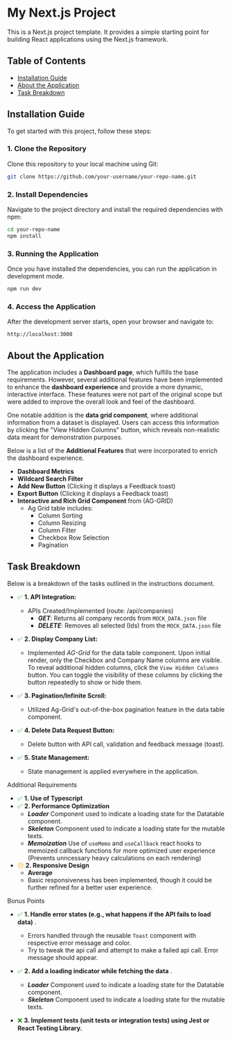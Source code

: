 # My Next.js Project

This is a Next.js project template. It provides a simple starting point for building React applications using the Next.js framework.

## Table of Contents

- [Installation Guide](#installation-guide)
- [About the Application](#about-the-application)
- [Task Breakdown](#task-breakdown)

## Installation Guide

To get started with this project, follow these steps:

### 1. Clone the Repository

Clone this repository to your local machine using Git:

```bash
git clone https://github.com/your-username/your-repo-name.git
```

### 2. Install Dependencies

Navigate to the project directory and install the required dependencies with npm:

```bash
cd your-repo-name
npm install
```

### 3. Running the Application

Once you have installed the dependencies, you can run the application in development mode.

```bash
npm run dev
```

### 4. Access the Application

After the development server starts, open your browser and navigate to:

```arduino
http://localhost:3000
```

## About the Application

The application includes a **Dashboard page**, which fulfills the base requirements. However, several additional features have been implemented to enhance the **dashboard experience** and provide a more dynamic, interactive interface. These features were not part of the original scope but were added to improve the overall look and feel of the dashboard.

One notable addition is the **data grid component**, where additional information from a dataset is displayed. Users can access this information by clicking the "View Hidden Columns" button, which reveals non-realistic data meant for demonstration purposes.

Below is a list of the **Additional Features** that were incorporated to enrich the dashboard experience.

- **Dashboard Metrics**
- **Wildcard Search Filter**
- **Add New Button** (Clicking it displays a Feedback toast)
- **Export Button** (Clicking it displays a Feedback toast)
- **Interactive and Rich Grid Component** from (AG-GRID)
  - Ag Grid table includes:
    - Column Sorting
    - Column Resizing
    - Column Filter
    - Checkbox Row Selection
    - Pagination

## Task Breakdown

Below is a breakdown of the tasks outlined in the instructions document.

- <span style="color: green;">✅</span> **1. API Integration:**

  - APIs Created/Implemented (route: /api/companies)
    - **_GET_**: Returns all company records from `MOCK_DATA.json` file
    - **_DELETE_**: Removes all selected (Ids) from the `MOCK_DATA.json` file

- <span style="color: green;">✅</span> **2. Display Company List:**

  - Implemented _AG-Grid_ for the data table component. Upon initial render, only the Checkbox and Company Name columns are visible. To reveal additional hidden columns, click the `View Hidden Columns` button. You can toggle the visibility of these columns by clicking the button repeatedly to show or hide them.

- <span style="color: green;">✅</span> **3. Pagination/Infinite Scroll:**

  - Utilized Ag-Grid's out-of-the-box pagination feature in the data table component.

- <span style="color: green;">✅</span> **4. Delete Data Request Button:**

  - Delete button with API call, validation and feedback message (toast).

- <span style="color: green;">✅</span> **5. State Management:**

  - State management is applied everywhere in the application.

Additional Requirements

- <span style="color: green;">✅</span> **1. Use of Typescript**
- <span style="color: green;">✅</span> **2. Performance Optimization**
  - **_Loader_** Component used to indicate a loading state for the Datatable component.
  - **_Skeleton_** Component used to indicate a loading state for the mutable texts.
  - **_Memoization_** Use of `useMemo` and `useCallback` react hooks to memoized callback functions for more optimized user experience (Prevents unncessary heavy calculations on each rendering)
- <span style="color: orange;">😐</span> **2. Responsive Design**
  - **Average**
  - Basic responsiveness has been implemented, though it could be further refined for a better user experience.

Bonus Points

- <span style="color: green;">✅</span> **1. Handle error states (e.g., what happens if the API fails to load data)** .

  - Errors handled through the reusable `Toast` component with respective error message and color.
  - Try to tweak the api call and attempt to make a failed api call. Error message should appear.

- <span style="color: green;">✅</span> **2. Add a loading indicator while fetching the data** .

  - **_Loader_** Component used to indicate a loading state for the Datatable component.
  - **_Skeleton_** Component used to indicate a loading state for the mutable texts.

- <span style="color: green;">❌</span> **3. Implement tests (unit tests or integration tests) using Jest or React Testing Library.**
